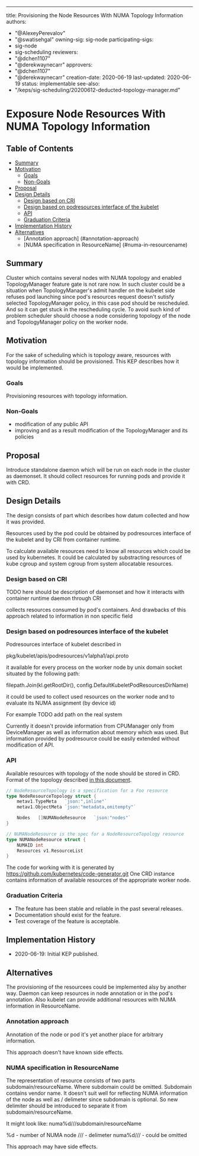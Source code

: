 ---
title: Provisioning the Node Resources With NUMA Topology Information
authors:
  - "@AlexeyPerevalov"
  - "@swatisehgal"
owning-sig: sig-node
participating-sigs:
  - sig-node
  - sig-scheduling
reviewers:
  - "@dchen1107"
  - "@derekwaynecarr"
approvers:
  - "@dchen1107"
  - "@derekwaynecarr"
creation-date: 2020-06-19
last-updated: 2020-06-19
status: implementable
see-also:
  - "/keps/sig-scheduling/20200612-deducted-topology-manager.md"


# Exposure Node Resources With NUMA Topology Information

## Table of Contents

<!-- toc -->
- [Summary](#summary)
- [Motivation](#motivation)
  - [Goals](#goals)
  - [Non-Goals](#non-goals)
- [Proposal](#proposal)
- [Design Details](#design-details)
  - [Design based on CRI](#cri)
  - [Design based on podresources interface of the kubelet](#podresources)
  - [API](#api)
  - [Graduation Criteria](#graduation-criteria)
- [Implementation History](#implementation-history)
- [Alternatives](#alternatives)
  - [Annotation approach] (#annotation-approach)
  - [NUMA specification in ResourceName] (#numa-in-resourcename)
<!-- /toc -->

## Summary

Cluster which contains several nodes with NUMA topology and
enabled TopologyManager feature gate is not rare now. In such cluster
could be a situation when TopologyManager's admit handler on the kubelet
side refuses pod launching since pod's resources request doesn't sutisfy
selected TopologyManager policy, in this case pod should be rescheduled.
And so it can get stuck in the rescheduling cycle.
To avoid such kind of problem scheduler should choose a node considering topology
of the node and TopologyManager policy on the worker node.

## Motivation

For the sake of scheduling which is topology aware, resources with topology
information should be provisioned.
This KEP describes how it would be implemented.

### Goals

Provisioning resources with topology information.

### Non-Goals

 - modification of any public API
 - improving and as a result modification of the TopologyManager and its policies

## Proposal

Introduce standalone daemon which will be run on each node in the cluster as daemonset. It should
collect resources for running pods and provide it with CRD.

## Design Details

The design consists of part which describes how datum collected
and how it was provided.

Resources used by the pod could be obtained by podresources interface
of the kubelet and by CRI from container runtime.

To calculate available resources need to know all resources
which could be used by kubernetes. It could be calculated by
substracting resources of kube cgroup and system cgroup from
system allocatable resources.

### Design based on CRI

TODO here should be description of daemonset and how it
interacts with container runtime daemon through CRI

collects resources consumed by pod's containers.
And drawbacks of this approach related to information in non
specific field

### Design based on podresources interface of the kubelet

Podresources interface of kubelet described in

pkg/kubelet/apis/podresources/v1alpha1/api.proto

it available for every process on the worker node by
unix domain socket situated by the following path:

filepath.Join(kl.getRootDir(), config.DefaultKubeletPodResourcesDirName)

it could be used to collect used resources on the worker node and to evaluate
its NUMA assignment (by device id)

For example
TODO add path on the real system

Currently it doesn't provide information from CPUManager only from
DeviceManager as well as information about memory which was used.
But information provided by podresource could be easily extended
without modification of API.

### API

Available resources with topology of the node should be stored in CRD. Format of the topology described
[in this document](https://docs.google.com/document/d/12kj3fK8boNuPNqob6F_pPU9ZTaNEnPGaXEooW1Cilwg/edit).


```go
// NodeResourceTopology is a specification for a Foo resource
type NodeResourceTopology struct {
	metav1.TypeMeta   `json:",inline"`
	metav1.ObjectMeta `json:"metadata,omitempty"`

	Nodes   []NUMANodeResource   `json:"nodes"`
}

// NUMANodeResource is the spec for a NodeResourceTopology resource
type NUMANodeResource struct {
	NUMAID int
	Resources v1.ResourceList
}
```

The code for working with it is generated by https://github.com/kubernetes/code-generator.git
One CRD instance contains information of available resources of the appropriate worker node.

### Graduation Criteria

* The feature has been stable and reliable in the past several releases.
* Documentation should exist for the feature.
* Test coverage of the feature is acceptable.


## Implementation History

- 2020-06-19: Initial KEP published.

## Alternatives

The provisioning of the resourcees could be implemented alsy by another way.
Daemon can keep resources in node annotation or in the pod's annotation.
Also kubelet can provide additional resources with NUMA information in ResourceName.

### Annotation approach

Annotation of the node or pod it's yet another place for arbitrary information.

This approach doesn't have known side effects.


### NUMA specification in ResourceName

The representation of resource consists of two parts subdomain/resourceName. Where
subdomain could be omitted. Subdomain contains vendor name. It doesn't suit well for
reflecting NUMA information of the node as well as / delimeter since subdomain is optional.
So new delimiter should be introduced to separate it from subdomain/resourceName.

It might look like:
numa%d///subdomain/resourceName

%d - number of NUMA node
/// - delimeter
numa%d/// - could be omitted

This approach may have side effects.
